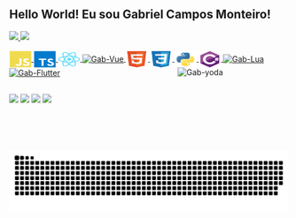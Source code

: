 ## Hello World! Eu sou Gabriel Campos Monteiro!
<div>
  <a href="https://beacons.ai/gcamon">
  <img height="180em" src="https://github-readme-stats.vercel.app/api?username=gabrielcamon" />
  <img height="180em" src="https://github-readme-stats.vercel.app/api/top-langs/?username=anuraghazra&layout=compact" />
</div>
<div style="display: inline_block"><br>
  <img align="center" alt="Gab-Js" height="30" width="40" src="https://raw.githubusercontent.com/devicons/devicon/master/icons/javascript/javascript-plain.svg">
  <img align="center" alt="Gab-Ts" height="30" width="40" src="https://raw.githubusercontent.com/devicons/devicon/master/icons/typescript/typescript-plain.svg">
  <img align="center" alt="Gab-React" height="30" width="40" src="https://raw.githubusercontent.com/devicons/devicon/master/icons/react/react-original.svg">
  <img align="center" alt="Gab-Vue" height="30" width="40" src="https://cdn.jsdelivr.net/gh/devicons/devicon/icons/vuejs/vuejs-original.svg" />
  <img align="center" alt="Gab-HTML" height="30" width="40" src="https://raw.githubusercontent.com/devicons/devicon/master/icons/html5/html5-original.svg">
  <img align="center" alt="Gab-CSS" height="30" width="40" src="https://raw.githubusercontent.com/devicons/devicon/master/icons/css3/css3-original.svg">
  <img align="center" alt="Gab-Python" height="30" width="40" src="https://raw.githubusercontent.com/devicons/devicon/master/icons/python/python-original.svg">
  <img align="center" alt="Gab-Csharp" height="30" width="40" src="https://raw.githubusercontent.com/devicons/devicon/master/icons/csharp/csharp-original.svg">
  <img align="center" alt="Gab-Lua" height="30" width="40"  src="https://cdn.jsdelivr.net/gh/devicons/devicon/icons/lua/lua-original.svg" />
  <img align="center" alt="Gab-Flutter" height="30" width="40"  src="https://cdn.jsdelivr.net/gh/devicons/devicon/icons/flutter/flutter-original.svg" />

  <img align="right" alt="Gab-yoda" height="150" width="200" src="https://tenor.com/view/baby-yoda-so-cute-the-mandalorian-hello-hi-gif-16772776.gif">
</div>
  
  ##
 
<div> 

  <a href="https://instagram.com/gabadventure" target="_blank"><img src="https://img.shields.io/badge/-Instagram-%23E4405F?style=for-the-badge&logo=instagram&logoColor=white" target="_blank"></a>
  <a href = "mailto:gabrielcmdeveloper@gmail.com"><img src="https://img.shields.io/badge/-Gmail-%23333?style=for-the-badge&logo=gmail&logoColor=white" target="_blank"></a>
  <a href="https://www.linkedin.com/in/gabriel-camon" target="_blank"><img src="https://img.shields.io/badge/-LinkedIn-%230077B5?style=for-the-badge&logo=linkedin&logoColor=white" target="_blank"></a> 
   <a href="https://gcamon.com/" target="_blank"><img src="https://img.shields.io/website-up-down-green-red/http/monip.org.svg" target="_blank"></a> 
 
  ![Snake animation](https://github.com/GabrielCamMon/GabrielCamMon/blob/output/github-contribution-grid-snake.svg)
 
</div>


<!--
**GabrielCamMon/GabrielCamMon** is a ✨ _special_ ✨ repository because its `README.md` (this file) appears on your GitHub profile.

Here are some ideas to get you started:

- 🔭 I’m currently working on ...
- 🌱 I’m currently learning ...
- 👯 I’m looking to collaborate on ...
- 🤔 I’m looking for help with ...
- 💬 Ask me about ...
- 📫 How to reach me: ...
- 😄 Pronouns: ...
- ⚡ Fun fact: ...
-->
